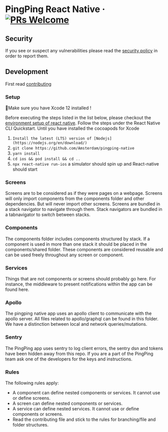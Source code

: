 # PingPing React Native &middot; [![PRs Welcome](https://img.shields.io/badge/PRs-welcome-brightgreen.svg)](CONTRIBUTING.md)


## Security

If you see or suspect any vulnerabilities please read the [security policy](SECURITY.md) in order to report them.

## Development

First read [contributing](CONTRIBUTING.md)

### Setup

:rotating_light:Make sure you have Xcode 12 installed !

Before executing the steps listed in the list below, please checkout the [environment setup of react native](https://reactnative.dev/docs/environment-setup). Follow the steps under the React Native CLI Quickstart. Until you have installed the cocoapods for Xcode

1. `Install the latest (LTS) version of [Nodejs](https://nodejs.org/en/download/)`
1. `git clone https://github.com/Amsterdam/pingping-native`
1. `yarn install`
1. `cd ios && pod install && cd ..`
1. `npx react-native run-ios` a simulator should spin up and React-native should start

### Screens

Screens are to be considered as if they were pages on a webpage. Screens will only import components from the components folder and other dependencies.
But will never import other screens. Screens are bundled in a stack navigator to navigate through them. Stack navigators are bundled in a tabnavigator to switch between stacks.

### Components

The components folder includes components structured by stack. If a component is used in more than one stack it should be placed in the components/shared folder. These components are considered reusable and can be used freely throughout any screen or component.

### Services

Things that are not components or screens should probably go here. For instance, the middleware to present notifications within the app can be found here.

### Apollo

The pingping native app uses an apollo client to communicate with the apollo server. All files related to apollo/graphql can be found in this folder. We have a distinction between local and network queries/mutations.

### Sentry

The PingPing app uses sentry to log client errors, the sentry dsn and tokens have been hidden away from this repo. If you are a part of the PingPing team ask one of the developers for the keys and instructions.

### Rules

The following rules apply:

- A component can define nested components or services. It cannot use or define screens.
- A screen can define nested components or services.
- A service can define nested services. It cannot use or define components or screens.
- Read the contributing file and stick to the rules for branching/file and folder structures.
